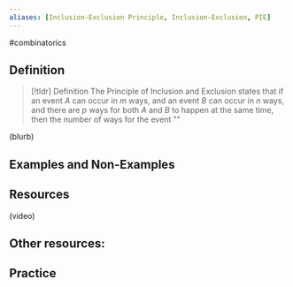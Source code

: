 ```yaml
---
aliases: [Inclusion-Exclusion Principle, Inclusion-Exclusion, PIE]
--- 
```


#combinatorics 

## Definition 

> [!tldr] Definition
> The Principle of Inclusion and Exclusion states that if an event $A$ can occur in $m$ ways, and an event $B$ can occur in $n$ ways, and there are $p$ ways for both $A$ and $B$ to happen at the same time, then the number of ways for the event ""

(blurb)

## Examples and Non-Examples

## Resources 

(video)

Other resources: 
- 

## Practice 
